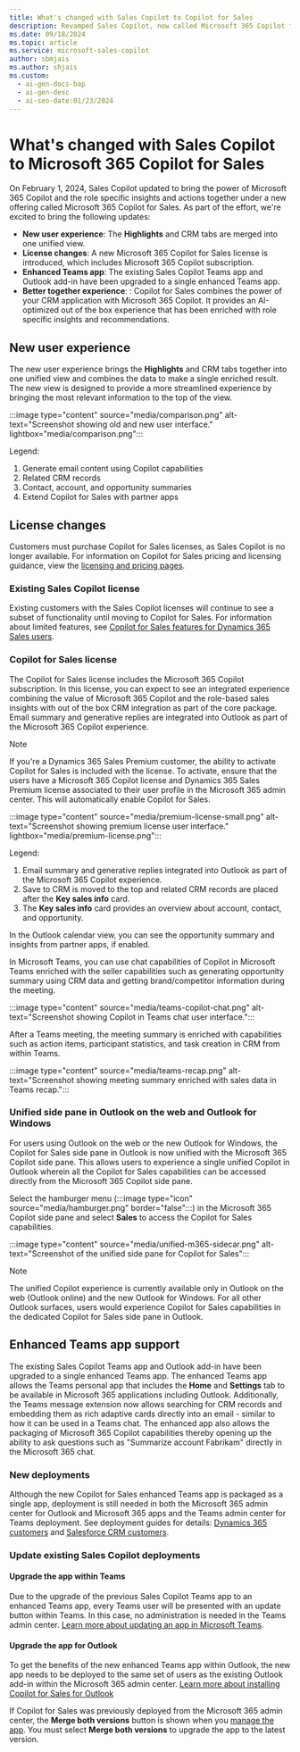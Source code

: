 ```yaml
---
title: What's changed with Sales Copilot to Copilot for Sales
description: Revamped Sales Copilot, now called Microsoft 365 Copilot for Sales, merges features and improves user experience.
ms.date: 09/18/2024
ms.topic: article
ms.service: microsoft-sales-copilot
author: sbmjais
ms.author: shjais
ms.custom:
  - ai-gen-docs-bap
  - ai-gen-desc
  - ai-seo-date:01/23/2024
---
```


# What's changed with Sales Copilot to Microsoft 365 Copilot for Sales

On February 1, 2024, Sales Copilot updated to bring the power of Microsoft 365 Copilot and the role specific insights and actions together under a new offering called Microsoft 365 Copilot for Sales. As part of the effort, we're excited to bring the following updates:

- **New user experience**: The **Highlights** and CRM tabs are merged into one unified view.
- **License changes**: A new Microsoft 365 Copilot for Sales license is introduced, which includes Microsoft 365 Copilot subscription.
- **Enhanced Teams app**: The existing Sales Copilot Teams app and Outlook add-in have been upgraded to a single enhanced Teams app. 
- **Better together experience**: : Copilot for Sales combines the power of your CRM application with Microsoft 365 Copilot. It provides an AI-optimized out of the box experience that has been enriched with role specific insights and recommendations. 

## New user experience

The new user experience brings the **Highlights** and CRM tabs together into one unified view and combines the data to make a single enriched result. The new view is designed to provide a more streamlined experience by bringing the most relevant information to the top of the view.

:::image type="content" source="media/comparison.png" alt-text="Screenshot showing old and new user interface." lightbox="media/comparison.png":::

Legend:
1. Generate email content using Copilot capabilities
1. Related CRM records
1. Contact, account, and opportunity summaries
1. Extend Copilot for Sales with partner apps

## License changes

Customers must purchase Copilot for Sales licenses, as Sales Copilot is no longer available. For information on Copilot for Sales pricing and licensing guidance, view the [licensing and pricing pages](https://www.microsoft.com/en-us/microsoft-365/copilot/copilot-for-sales#Pricing). 

### Existing Sales Copilot license

Existing customers with the Sales Copilot licenses will continue to see a subset of functionality until moving to Copilot for Sales. For information about limited features, see [Copilot for Sales features for Dynamics 365 Sales users](features-d365-users.md).

### Copilot for Sales license

The Copilot for Sales license includes the Microsoft 365 Copilot subscription. In this license, you can expect to see an integrated experience combining the value of Microsoft 365 Copilot and the role-based sales insights with out of the box CRM integration as part of the core package. Email summary and generative replies are integrated into Outlook as part of the Microsoft 365 Copilot experience.

> [!NOTE]
> If you're a Dynamics 365 Sales Premium customer, the ability to activate Copilot for Sales is included with the license. To activate, ensure that the users have a Microsoft 365 Copilot license and Dynamics 365 Sales Premium license associated to their user profile in the Microsoft 365 admin center. This will automatically enable Copilot for Sales.

:::image type="content" source="media/premium-license-small.png" alt-text="Screenshot showing premium license user interface." lightbox="media/premium-license.png":::

Legend:
1. Email summary and generative replies integrated into Outlook as part of the Microsoft 365 Copilot experience.
1. Save to CRM is moved to the top and related CRM records are placed after the **Key sales info** card.
1. The **Key sales info** card provides an overview about account, contact, and opportunity.

In the Outlook calendar view, you can see the opportunity summary and insights from partner apps, if enabled.

In Microsoft Teams, you can use chat capabilities of Copilot in Microsoft Teams enriched with the seller capabilities such as generating opportunity summary using CRM data and getting brand/competitor information during the meeting.

:::image type="content" source="media/teams-copilot-chat.png" alt-text="Screenshot showing Copilot in Teams chat user interface.":::

After a Teams meeting, the meeting summary is enriched with capabilities such as action items, participant statistics, and task creation in CRM from within Teams.

:::image type="content" source="media/teams-recap.png" alt-text="Screenshot showing meeting summary enriched with sales data in Teams recap.":::

### Unified side pane in Outlook on the web and Outlook for Windows

For users using Outlook on the web or the new Outlook for Windows, the Copilot for Sales side pane in Outlook is now unified with the Microsoft 365 Copilot side pane. This allows users to experience a single unified Copilot in Outlook wherein all the Copilot for Sales capabilities can be accessed directly from the Microsoft 365 Copilot side pane. 

Select the hamburger menu (:::image type="icon" source="media/hamburger.png" border="false":::) in the Microsoft 365 Copilot side pane and select **Sales** to access the Copilot for Sales capabilities.

:::image type="content" source="media/unified-m365-sidecar.png" alt-text="Screenshot of the unified side pane for Copilot for Sales":::

> [!NOTE]
> The unified Copilot experience is currently available only in Outlook on the web (Outlook online) and the new Outlook for Windows. For all other Outlook surfaces, users would experience Copilot for Sales capabilities in the dedicated Copilot for Sales side pane in Outlook.

## Enhanced Teams app support

The existing Sales Copilot Teams app and Outlook add-in have been upgraded to a single enhanced Teams app. The enhanced Teams app allows the Teams personal app that includes the **Home** and **Settings** tab to be available in Microsoft 365 applications including Outlook. Additionally, the Teams message extension now allows searching for CRM records and embedding them as rich adaptive cards directly into an email - similar to how it can be used in a Teams chat. The enhanced app also allows the packaging of Microsoft 365 Copilot capabilities thereby opening up the ability to ask questions such as "Summarize account Fabrikam" directly in the Microsoft 365 chat.

### New deployments

Although the new Copilot for Sales enhanced Teams app is packaged as a single app, deployment is still needed in both the Microsoft 365 admin center for Outlook and Microsoft 365 apps and the Teams admin center for Teams deployment. See deployment guides for details: [Dynamics 365 customers](deploy-viva-sales-d365.md) and [Salesforce CRM customers](deploy-viva-sales-sf.md).

### Update existing Sales Copilot deployments

#### Upgrade the app within Teams 

Due to the upgrade of the previous Sales Copilot Teams app to an enhanced Teams app, every Teams user will be presented with an update button within Teams. In this case, no administration is needed in the Teams admin center. [Learn more about updating an app in Microsoft Teams](https://support.microsoft.com/office/update-an-app-in-microsoft-teams-3d53d136-5c5d-4dfa-9602-01e6fdd8015b).

#### Upgrade the app for Outlook 

To get the benefits of the new enhanced Teams app within Outlook, the new app needs to be deployed to the same set of users as the existing Outlook add-in within the Microsoft 365 admin center. [Learn more about installing Copilot for Sales for Outlook](install-viva-sales-as-an-integrated-app.md)

If Copilot for Sales was previously deployed from the Microsoft 365 admin center, the **Merge both versions** button is shown when you [manage the app](install-viva-sales-as-an-integrated-app.md#manage-the-copilot-for-sales-app). You must select **Merge both versions** to upgrade the app to the latest version. 
